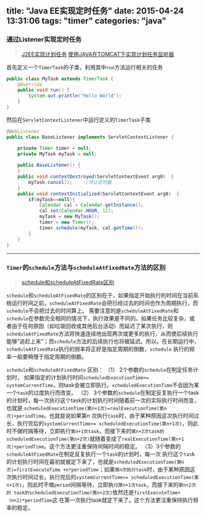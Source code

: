 title: "Java EE实现定时任务"
date: 2015-04-24 13:31:06
tags: "timer"
categories: "java"
---


### 通过Listener实现定时任务

> [J2EE实现计划任务](http://xml.iteye.com/blog/341311)
> [使用JAVA在TOMCAT下实现计划任务监听器](http://blog.csdn.net/rongdajian/article/details/3296772)

首先定义一个`TimerTask`的子类，利用其中`run`方法运行相关的任务
```java
public class MyTask extends TimerTask {
	@Override
	public void run() {
		System.out.println("Hello World");
	}
}
```

然后在`ServletContextListener`中运行定义的`TimerTask`子类
```java
@WebListener
public class BaseListener implements ServletContextListener {

	private Timer timer = null;
	private MyTask myTask = null;
	
    public BaseListener() {
    }
    public void contextDestroyed(ServletContextEvent arg0)  { 
    	myTask.cancel();	//终止定时器
    }
    public void contextInitialized(ServletContextEvent arg0)  { 
    	if(myTask==null){
    		Calendar cal = Calendar.getInstance();
    		cal.set(Calendar.HOUR, 12);
    		myTask = new MyTask();
    		timer = new Timer();
    		timer.schedule(myTask, cal.getTime());
    	}
    }
}
```

----

### `Timer`的`schedule`方法与`scheduleAtFixedRate`方法的区别

> [schedule和scheduleAtFixedRate区别](http://blog.sina.com.cn/s/blog_69c5534d01010eho.html)

`schedule`和`scheduleAtFixedRate`的区别在于，如果指定开始执行的时间在当前系统运行时间之前，`scheduleAtFixedRate`会把已经过去的时间也作为周期执行，而`schedule`不会把过去的时间算上。
需要注意的是`scheduleAtFixedRate`和`schedule`在参数完全相同的情况下，执行效果是不同的。如果任务比较复杂，或者由于任何原因（如垃圾回收或其他后台活动）而延迟了某次执行，则`scheduleAtFixedRate`方法将快速连续地出现两次或更多的执行，从而使后续执行能够“追赶上来”；而`schedule`方法的后续执行也将被延迟。所以，在长期运行中，`scheduleAtFixedRate`执行的频率将正好是指定周期的倒数，`schedule` 执行的频率一般要稍慢于指定周期的倒数。

`schedule`和`scheduleAtFixedRate` 区别：
（1） 2个参数的`schedule`在制定任务计划时， 如果指定的计划执行时间`scheduledExecutionTime<= systemCurrentTime`，则task会被立即执行。`scheduledExecutionTime`不会因为某一个`task`的过度执行而改变。
（2） 3个参数的`schedule`在制定反复执行一个task的计划时，每一次执行这个task的计划执行时间随着前一次的实际执行时间而变，也就是 `scheduledExecutionTime(第n+1次)=realExecutionTime(第n次)+periodTime`。也就是说如果第n 次执行`task`时，由于某种原因这次执行时间过长，执行完后的`systemCurrentTime>= scheduledExecutionTime(第n+1次)`，则此时不做时隔等待，立即执行`第n+1次task`，而接下来的`第n+2次task的 scheduledExecutionTime(第n+2次)`就随着变成了`realExecutionTime(第n+1次)+periodTime`。这个方法更注重保持间隔时间的稳定。
（3）3个参数的`scheduleAtFixedRate`在制定反复执行一个`task`的计划时，每一次 执行这个`tas`k的计划执行时间在最初就被定下来了，也就是`scheduledExecutionTime(第n次)=firstExecuteTime +n*periodTime`；如果`第n次执行task`时，由于某种原因这次执行时间过长，执行完后的`systemCurrentTime>= scheduledExecutionTime(第n+1次)`，则此时不做`period`间隔等待，立即执`行第n+1次task`，而接下来的`第n+2次的 task的scheduledExecutionTime(第n+2次)`依然还是`firstExecuteTime+（n+2)*periodTime`这 在第一次执行task就定下来了。这个方法更注重保持执行频率的稳定。

